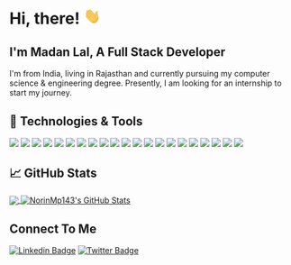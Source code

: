 # Hi, there! <img src="https://raw.githubusercontent.com/NorinMp143/NorinMp143/master/wave.gif" width="30px">

## I'm Madan Lal, A Full Stack Developer
I'm from India, living in Rajasthan and currently pursuing my computer science & engineering degree. Presently, I am looking for an internship to start my journey.
 
## 🔧 Technologies & Tools

![](https://img.shields.io/badge/OS-Linux-informational?style=for-the-badge&logo=linux&color=2bbc9a&labelColor=fafafa)
![](https://img.shields.io/badge/Editor-VSCode-informational?style=for-the-badge&logo=visual-studio-code&color=2bbc9a&labelColor=fafafa&logoColor=0081d5)
![](https://img.shields.io/badge/Code-HTML-informational?style=for-the-badge&logo=html5&color=2bbc9a&labelColor=fafafa)
![](https://img.shields.io/badge/Code-CSS-informational?style=for-the-badge&logo=css3&color=2bbc9a&labelColor=fafafa&logoColor=3e00e6)
![](https://img.shields.io/badge/Code-JavaScript-informational?style=for-the-badge&logo=javascript&color=2bbc9a&labelColor=fafafa)
![](https://img.shields.io/badge/Code-React-informational?style=for-the-badge&logo=react&color=2bbc9a&labelColor=fafafa)
![](https://img.shields.io/badge/Code-Angular-informational?style=for-the-badge&logo=angular&color=2bbc9a&labelColor=fafafa&logoColor=dd0031)
![](https://img.shields.io/badge/Code-JQuery-informational?style=for-the-badge&logo=jquery&color=2bbc9a&labelColor=fafafa&logoColor=0969af)
![](https://img.shields.io/badge/Code-React-Native-informational?style=for-the-badge&logo=react&color=2bbc9a&labelColor=fafafa)
![](https://img.shields.io/badge/Code&Database-MongoDB-informational?style=for-the-badge&logo=mongodb&color=2bbc9a&labelColor=fafafa)
![](https://img.shields.io/badge/Code-MySQL-informational?style=for-the-badge&logo=mysql&color=2bbc9a&labelColor=fafafa)
![](https://img.shields.io/badge/Code-JSON-informational?style=for-the-badge&logo=json&color=2bbc9a&labelColor=fafafa&logoColor=f00f00)
![](https://img.shields.io/badge/Code-Node-informational?style=for-the-badge&logo=node.js&color=2bbc9a&labelColor=fafafa)
![](https://img.shields.io/badge/Code-Express-informational?style=for-the-badge&logo=react&color=2bbc9a&labelColor=fafafa)
![](https://img.shields.io/badge/Code-Bootstrap-informational?style=for-the-badge&logo=bootstrap&color=2bbc9a&labelColor=fafafa&&logoColor=5e187c)
![](https://img.shields.io/badge/Code-MaterialUI-informational?style=for-the-badge&logo=material-ui&color=2bbc9a&labelColor=fafafa&logoColor=00b0ff)
![](https://img.shields.io/badge/Code-PHP-informational?style=for-the-badge&logo=php&color=2bbc9a&labelColor=fafafa)
![](https://img.shields.io/badge/Code-Laravel-informational?style=for-the-badge&logo=laravel&color=2bbc9a&labelColor=fafafa)
![](https://img.shields.io/badge/Cloud-Heroku-informational?style=for-the-badge&logo=heroku&color=2bbc9a&labelColor=fafafa&logoColor=472e8d)
![](https://img.shields.io/badge/Expo-Tool-informational?style=for-the-badge&logo=expo&color=2bbc9a&labelColor=fafafa&logoColor=000020)
![](https://img.shields.io/badge/Code-React%20Native-informational?style=for-the-badge&logo=react&color=2bbc9a&labelColor=fafafa&logoColor=00b0ff)


## &#x1f4c8; GitHub Stats

<a href="https://github.com/NorinMp143/NorinMp143">
  <img align="center" src="https://github-readme-stats.vercel.app/api/top-langs/?username=NorinMp143&hide=java,html&title_color=ffffff&text_color=c9cacc&icon_color=2bbc8a&bg_color=1d1f21" />
</a>
<a href="https://github.com/NorinMp143/NorinMp143">
  <img align="center" src="https://github-readme-stats.vercel.app/api?username=NorinMp143&show_icons=true&line_height=27&count_private=true&title_color=ffffff&text_color=c9cacc&icon_color=2bbc8a&bg_color=1d1f21" alt="NorinMp143's GitHub Stats" />
</a> 

## Connect To Me 
[![Linkedin Badge](https://img.shields.io/badge/Linkedin-informational?style=for-the-badge&logo=Linkedin&logoColor=white)][3] [![Twitter Badge](https://img.shields.io/badge/Twitter-informational?style=for-the-badge&labelColor=1ca0f1&logo=twitter&logoColor=white)][1]

<!-- links to social media icons -->

<!-- icons with padding -->

[1.1]: http://i.imgur.com/tXSoThF.png (twitter icon with padding)
[2.1]: http://i.imgur.com/0o48UoR.png (github icon with padding)

<!-- icons without padding -->

[1.2]: http://i.imgur.com/wWzX9uB.png (twitter icon without padding)
[2.2]: http://i.imgur.com/9I6NRUm.png (github icon without padding)
[3.2]: https://raw.githubusercontent.com/NorinMp143/NorinMp143/master/linkedin-3-16.png (LinkedIn icon without padding)


<!-- links to your social media accounts -->

[1]: https://twitter.com/MadanPa74002488
[2]: https://github.com/NorinMp143
[3]: https://www.linkedin.com/in/madan-lal/
